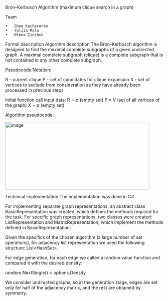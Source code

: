 Bron–Kerbosch Algorithm (maximum clique search in a graph)

Team  


	•	Shon Kucherenko  
	•	Yuliia Mala  
	•	Olena Zinchuk  

Formal description
Algorithm description
The Bron–Kerbosch algorithm is designed to find the maximal complete subgraphs of a given undirected graph. A maximal complete subgraph (clique) is a complete subgraph that is not contained in any other complete subgraph.

Pseudocode
Notation:

R – current clique
P – set of candidates for clique expansion
X – set of vertices to exclude from consideration as they have already been processed in previous steps

Initial function call input data:
R = ∅ (empty set)
P = V (set of all vertices of the graph)
X = ∅ (empty set)

Algorithm pseudocode:

<img width="459" height="216" alt="image" src="https://github.com/user-attachments/assets/f227c4a4-7d7e-4652-b4f1-f69c363e4cff" />


Technical implementation
The implementation was done in C#.

For implementing separate graph representations, an abstract class BasicRepresentation was created, which defines the methods required for the task. For specific graph representations, two classes were created: ListRepresentation and MatrixRepresentation, which implement the methods defined in BasicRepresentation.

Given the specifics of the chosen algorithm (a large number of set operations), for adjacency list representation we used the following structure: List<HashSet<int>>.

For edge generation, for each edge we called a random value function and compared it with the desired density:

random.NextSingle() < options.Density

We consider undirected graphs, so at the generation stage, edges are set only for half of the adjacency matrix, and the rest are obtained by symmetry.
